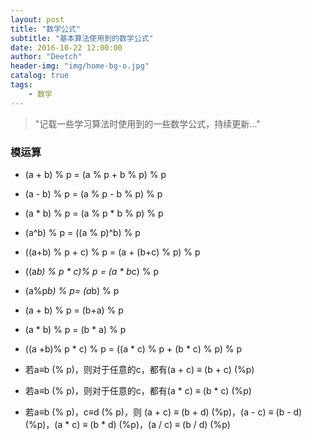 ```yaml
---
layout: post
title: "数学公式"
subtitle: "基本算法使用到的数学公式"
date: 2016-10-22 12:00:00
author: "Deetch"
header-img: "img/home-bg-o.jpg"
catalog: true
tags:
    - 数学
---
```


> "记载一些学习算法时使用到的一些数学公式，持续更新..."

### 模运算

* (a + b) % p = (a % p + b % p) % p

* (a - b) % p = (a % p - b % p) % p

* (a * b) % p = (a % p * b % p) % p

* (a^b) % p = ((a % p)^b) % p

* ((a+b) % p + c) % p = (a + (b+c) % p) % p

* ((a*b) % p * c)% p = (a * b*c) % p

* (a%p*b) % p= (a*b) % p

* (a + b) % p = (b+a) % p

* (a * b) % p = (b * a) % p

* ((a +b)% p * c) % p = ((a * c) % p + (b * c) % p) % p

* 若a≡b (% p)，则对于任意的c，都有(a + c) ≡ (b + c) (%p)

* 若a≡b (% p)，则对于任意的c，都有(a * c) ≡ (b * c) (%p)

* 若a≡b (% p)，c≡d (% p)，则 (a + c) ≡ (b + d) (%p)，(a - c) ≡ (b - d) (%p)，(a * c) ≡ (b * d) (%p)，(a / c) ≡ (b / d) (%p)
